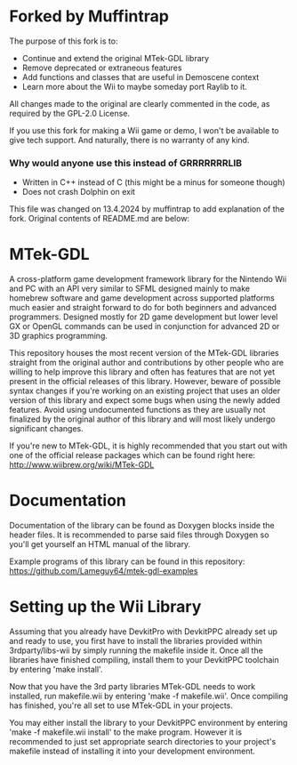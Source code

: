 
# Forked by Muffintrap
The purpose of this fork is to:
* Continue and extend the original MTek-GDL library
* Remove deprecated or extraneous features
* Add functions and classes that are useful in Demoscene context
* Learn more about the Wii to maybe someday port Raylib to it.

All changes made to the original are clearly commented in the code, as required by the GPL-2.0 License.

If you use this fork for making a Wii game or demo, I won't be available to give tech support. And naturally, there is no warranty of any kind.

### Why would anyone use this instead of GRRRRRRRLIB
+ Written in C++ instead of C (this might be a minus for someone though)
+ Does not crash Dolphin on exit

This file was changed on 13.4.2024 by muffintrap to add explanation of the fork.
Original contents of README.md are below:

# MTek-GDL
A cross-platform game development framework library for the Nintendo Wii and PC with an API very similar to SFML designed mainly to make homebrew software and game development across supported platforms much easier and straight forward to do for both beginners and advanced programmers. Designed mostly for 2D game development but lower level GX or OpenGL commands can be used in conjunction for advanced 2D or 3D graphics programming.

This repository houses the most recent version of the MTek-GDL libraries straight from the original author and contributions by other people who are willing to help improve this library and often has features that are not yet present in the official releases of this library. However, beware of possible syntax changes if you're working on an existing project that uses an older version of this library and expect some bugs when using the newly added features. Avoid using undocumented functions as they are usually not finalized by the original author of this library and will most likely undergo significant changes.

If you're new to MTek-GDL, it is highly recommended that you start out with one of the official release packages which can be found right here: http://www.wiibrew.org/wiki/MTek-GDL

# Documentation
Documentation of the library can be found as Doxygen blocks inside the header files. It is recommended to parse said files through Doxygen so you'll get yourself an HTML manual of the library.

Example programs of this library can be found in this repository:
https://github.com/Lameguy64/mtek-gdl-examples

# Setting up the Wii Library
Assuming that you already have DevkitPro with DevkitPPC already set up and ready to use, you first have to install the libraries provided within 3rdparty/libs-wii by simply running the makefile inside it. Once all the libraries have finished compiling, install them to your DevkitPPC toolchain by entering 'make install'.

Now that you have the 3rd party libraries MTek-GDL needs to work installed, run makefile.wii by entering 'make -f makefile.wii'. Once compiling has finished, you're all set to use MTek-GDL in your projects.

You may either install the library to your DevkitPPC environment by entering 'make -f makefile.wii install' to the make program. However it is recommended to just set appropriate search directories to your project's makefile instead of installing it into your development environment.